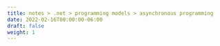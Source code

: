 ```yaml
---
title: notes > .net > programming models > asynchronous programming
date: 2022-02-16T00:00:00-06:00
draft: false
weight: 1
---
```


